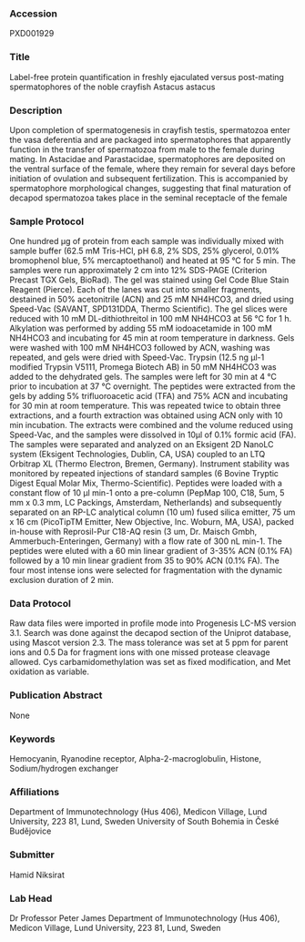 ### Accession
PXD001929

### Title
Label-free protein quantification in freshly ejaculated versus post-mating spermatophores of the noble crayfish Astacus astacus

### Description
Upon completion of spermatogenesis in crayfish testis, spermatozoa enter the vasa deferentia and are packaged into spermatophores that apparently function in the transfer of spermatozoa from male to the female during mating. In Astacidae and Parastacidae, spermatophores are deposited on the ventral surface of the female, where they remain for several days before initiation of ovulation and subsequent fertilization. This is accompanied by spermatophore morphological changes, suggesting that final maturation of decapod spermatozoa takes place in the seminal receptacle of the female

### Sample Protocol
One hundred µg of protein from each sample was individually mixed with sample buffer (62.5 mM Tris-HCl, pH 6.8, 2% SDS, 25% glycerol, 0.01% bromophenol blue, 5% mercaptoethanol) and heated at 95 °C for 5 min. The samples were run approximately 2 cm into 12% SDS-PAGE (Criterion Precast TGX Gels, BioRad). The gel was stained using Gel Code Blue Stain Reagent (Pierce). Each of the lanes was cut into smaller fragments, destained in 50% acetonitrile (ACN) and 25 mM NH4HCO3, and dried using Speed-Vac (SAVANT, SPD131DDA, Thermo Scientific). The gel slices were reduced with 10 mM DL-dithiothreitol in 100 mM NH4HCO3 at 56 °C for 1 h. Alkylation was performed by adding 55 mM iodoacetamide in 100 mM NH4HCO3 and incubating for 45 min at room temperature in darkness. Gels were washed with 100 mM NH4HCO3 followed by ACN, washing was repeated, and gels were dried with Speed-Vac. Trypsin (12.5 ng µl-1 modified Trypsin V5111, Promega Biotech AB) in 50 mM NH4HCO3 was added to the dehydrated gels. The samples were left for 30 min at 4 °C prior to incubation at 37 °C overnight. The peptides were extracted from the gels by adding 5% trifluoroacetic acid (TFA) and 75% ACN and incubating for 30 min at room temperature. This was repeated twice to obtain three extractions, and a fourth extraction was obtained using ACN only with 10 min incubation. The extracts were combined and the volume reduced using Speed-Vac, and the samples were dissolved in 10µl of 0.1% formic acid (FA). The samples were separated and analyzed on an Eksigent 2D NanoLC system (Eksigent Technologies, Dublin, CA, USA) coupled to an LTQ Orbitrap XL (Thermo Electron, Bremen, Germany). Instrument stability was monitored by repeated injections of standard samples (6 Bovine Tryptic Digest Equal Molar Mix, Thermo-Scientific). Peptides were loaded with a constant flow of 10 µl min-1 onto a pre-column (PepMap 100, C18, 5um, 5 mm x 0.3 mm, LC Packings, Amsterdam, Netherlands) and subsequently separated on an  RP-LC analytical column (10 um) fused silica emitter, 75 um x 16 cm (PicoTipTM Emitter, New Objective, Inc. Woburn, MA, USA), packed in-house with Reprosil-Pur C18-AQ resin (3 um, Dr. Maisch Gmbh, Ammerbuch-Enteringen, Germany) with a flow rate of 300 nL min-1. The peptides were eluted with a 60 min linear gradient of 3-35% ACN (0.1% FA) followed by a 10 min linear gradient from 35 to 90% ACN (0.1% FA). The four most intense ions were selected for fragmentation with the dynamic exclusion duration of 2 min.

### Data Protocol
Raw data files were imported in profile mode into Progenesis LC-MS version 3.1. Search was done against the decapod section of the Uniprot database, using Mascot version 2.3. The mass tolerance was set at 5 ppm for parent ions and 0.5 Da for fragment ions with one missed protease cleavage allowed. Cys carbamidomethylation was set as fixed modification, and Met oxidation as variable.

### Publication Abstract
None

### Keywords
Hemocyanin, Ryanodine receptor, Alpha-2-macroglobulin, Histone, Sodium/hydrogen exchanger

### Affiliations
Department of Immunotechnology (Hus 406), Medicon Village, Lund University, 223 81, Lund,  Sweden
University of South Bohemia in České Budějovice

### Submitter
Hamid Niksirat

### Lab Head
Dr Professor Peter James
Department of Immunotechnology (Hus 406), Medicon Village, Lund University, 223 81, Lund,  Sweden


